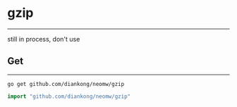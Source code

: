 # gzip
----
still in process, don't use

## Get
----
````shell
go get github.com/diankong/neomw/gzip
````

````Go
import "github.com/diankong/neomw/gzip"
````
